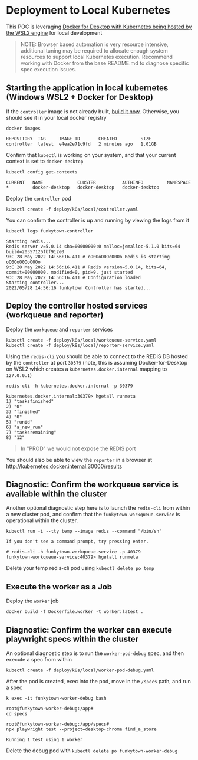 # Deployment to Local Kubernetes

This POC is leveraging [Docker for Desktop with Kubernetes being hosted by the WSL2 engine](https://docs.docker.com/desktop/windows/wsl/) for local development

> NOTE: Browser based automation is very resource intensive, additional tuning may be required to allocate enough system resources to support local Kubernetes execution.  Recommend working with Docker from the base README.md to diagnose specific spec execution issues.


## Starting the application in local kubernetes (Windows WSL2 + Docker for Desktop)
If the `controller` image is not already built, [build it now](#ldd-build).  Otherwise, you should see it in your local docker registry

```
docker images

REPOSITORY  TAG     IMAGE ID       CREATED         SIZE
controller  latest  e4ea2e71c9fd   2 minutes ago   1.01GB
```

Confirm that `kubectl` is working on your system, and that your current context is set to `docker-desktop`
```
kubectl config get-contexts

CURRENT   NAME             CLUSTER          AUTHINFO         NAMESPACE
*         docker-desktop   docker-desktop   docker-desktop
```

Deploy the `controller` pod
```
kubectl create -f deploy/k8s/local/controller.yaml
```

You can confirm the controller is up and running by viewing the logs from it
```
kubectl logs funkytown-controller 

Starting redis...
Redis server v=5.0.14 sha=00000000:0 malloc=jemalloc-5.1.0 bits=64 build=20357126fbf912e0
9:C 28 May 2022 14:56:16.411 # oO0OoO0OoO0Oo Redis is starting oO0OoO0OoO0Oo
9:C 28 May 2022 14:56:16.411 # Redis version=5.0.14, bits=64, commit=00000000, modified=0, pid=9, just started
9:C 28 May 2022 14:56:16.411 # Configuration loaded
Starting controller...
2022/05/28 14:56:16 funkytown Controller has started...
```

## Deploy the controller hosted services (workqueue and reporter)

Deploy the `workqueue` and `reporter` services

```
kubectl create -f deploy/k8s/local/workqueue-service.yaml 
kubectl create -f deploy/k8s/local/reporter-service.yaml
```

Using the `redis-cli` you should be able to connect to the REDIS DB hosted by the `controller` at port `30379` (note, this is assuming Docker-for-Desktop on WSL2 which creates a `kubernetes.docker.internal` mapping to `127.0.0.1`)

```
redis-cli -h kubernetes.docker.internal -p 30379

kubernetes.docker.internal:30379> hgetall runmeta
1) "tasksfinished"
2) "0"
3) "finished"
4) "0"
5) "runid"
6) "a_new_run"
7) "tasksremaining"
8) "12"
```
> In "PROD" we would not expose the REDIS port

You should also be able to view the `reporter` in a browser at http://kubernetes.docker.internal:30000/results

## Diagnostic: Confirm the workqueue service is available within the cluster

Another optional diagnostic step here is to launch the `redis-cli` from within a new cluster pod, and confirm that the `funkytown-workqueue-service` is operational within the cluster.

```
kubectl run -i --tty temp --image redis --command "/bin/sh"

If you don't see a command prompt, try pressing enter.

# redis-cli -h funkytown-workqueue-service -p 40379
funkytown-workqueue-service:40379> hgetall runmeta
```

Delete your temp redis-cli pod using `kubectl delete po temp`

## Execute the worker as a Job

Deploy the `worker` job

```
docker build -f Dockerfile.worker -t worker:latest .
```

## Diagnostic: Confirm the worker can execute playwright specs within the cluster

An optional diagnostic step is to run the `worker-pod-debug` spec, and then execute a spec from within

```
kubectl create -f deploy/k8s/local/worker-pod-debug.yaml
```

After the pod is created, exec into the pod, move in the `/specs` path, and run a spec
```
k exec -it funkytown-worker-debug bash

root@funkytown-worker-debug:/app# 
cd specs

root@funkytown-worker-debug:/app/specs#
npx playwright test --project=desktop-chrome find_a_store

Running 1 test using 1 worker
```

Delete the debug pod with `kubectl delete po funkytown-worker-debug`
